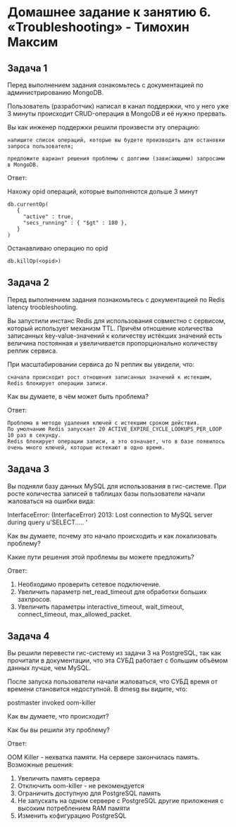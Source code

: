 # Домашнее задание к занятию 6. «Troubleshooting» - Тимохин Максим

## Задача 1

Перед выполнением задания ознакомьтесь с документацией по администрированию MongoDB.

Пользователь (разработчик) написал в канал поддержки, что у него уже 3 минуты происходит CRUD-операция в MongoDB и её нужно прервать.

Вы как инженер поддержки решили произвести эту операцию:

    напишите список операций, которые вы будете производить для остановки запроса пользователя;
    
    предложите вариант решения проблемы с долгими (зависающими) запросами в MongoDB.

Ответ:

Нахожу opid операций, которые выполняются дольше 3 минут
    
    db.currentOp(
       {
         "active" : true,
         "secs_running" : { "$gt" : 180 },
       }
    )
    
Останавливаю операцию по opid

    db.killOp(<opid>)

## Задача 2

Перед выполнением задания познакомьтесь с документацией по Redis latency troobleshooting.

Вы запустили инстанс Redis для использования совместно с сервисом, который использует механизм TTL. Причём отношение количества записанных key-value-значений к количеству истёкших значений есть величина постоянная и увеличивается пропорционально количеству реплик сервиса.

При масштабировании сервиса до N реплик вы увидели, что:

    сначала происходит рост отношения записанных значений к истекшим,
    Redis блокирует операции записи.

Как вы думаете, в чём может быть проблема?

Ответ: 

    Проблема в методе удаления ключей с истекшим сроком действия. 
    По умолчанию Redis запускает 20 ACTIVE_EXPIRE_CYCLE_LOOKUPS_PER_LOOP 10 раз в секунду. 
    Redis блокирует операции записи, а это означает, что в базе появилось очень много ключей, которые истекают в одно время.

## Задача 3

Вы подняли базу данных MySQL для использования в гис-системе. При росте количества записей в таблицах базы пользователи начали жаловаться на ошибки вида:

InterfaceError: (InterfaceError) 2013: Lost connection to MySQL server during query u'SELECT..... '

Как вы думаете, почему это начало происходить и как локализовать проблему?

Какие пути решения этой проблемы вы можете предложить?

Ответ:

1. Необходимо проверить сетевое подключение.
2. Увеличить параметр net_read_timeout для обработки больших захпросов.
3. Увеличить параметры interactive_timeout, wait_timeout, connect_timeout, max_allowed_packet.

## Задача 4

Вы решили перевести гис-систему из задачи 3 на PostgreSQL, так как прочитали в документации, что эта СУБД работает с большим объёмом данных лучше, чем MySQL.

После запуска пользователи начали жаловаться, что СУБД время от времени становится недоступной. В dmesg вы видите, что:

postmaster invoked oom-killer

Как вы думаете, что происходит?

Как бы вы решили эту проблему?

Ответ:

OOM Killer - нехватка памяти. На сервере закончилась память.  
Возможные решения:

1. Увеличить память сервера
2. Отключить oom-killer - не рекомендуется
3. Ограничить доступную для PostgreSQL память
4. Не запускать на одном сервере с PostgreSQL другие приложения с высоким потреблением RAM памяти
5. Изменить кофигурацию PostgreSQL
    
